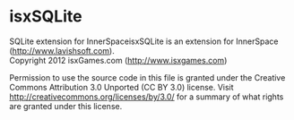 isxSQLite
=========

SQLite extension for InnerSpaceisxSQLite is an extension for InnerSpace (http://www.lavishsoft.com).   
Copyright 2012 isxGames.com (http://www.isxgames.com)

Permission to use the source code in this file is granted under the 
Creative Commons Attribution 3.0 Unported (CC BY 3.0) license.  Visit
http://creativecommons.org/licenses/by/3.0/ for a summary of what 
rights are granted under this license.